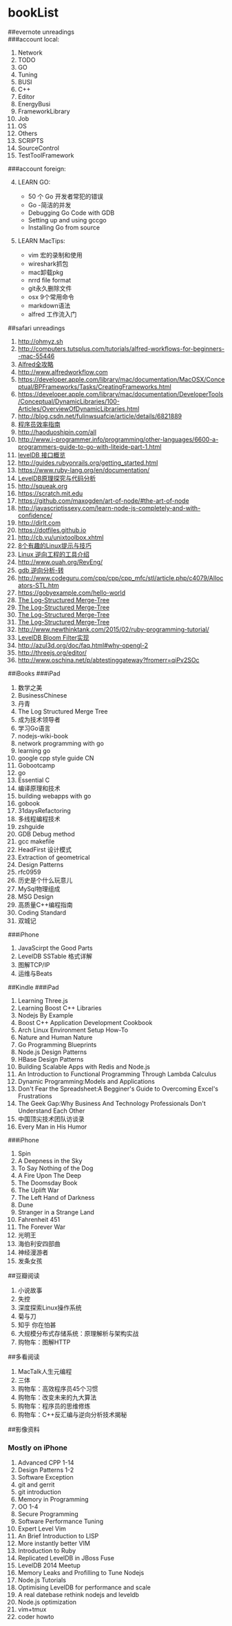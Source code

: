 # bookList
##evernote unreadings  
###account local:
   1. Network
   2. TODO
   3. GO
   4. Tuning
   5. BUSI
   6. C++
   7. Editor
   8. EnergyBusi
   9. FrameworkLibrary
   10. Job
   11. OS
   12. Others
   13. SCRIPTS
   14. SourceControl
   15. TestToolFramework
   
###account foreign:

   4. LEARN GO:
       * 50 个 Go 开发者常犯的错误
       * Go -简洁的并发
       * Debugging Go Code with GDB
       * Setting up and using gccgo
       * Installing Go from source
   
   5. LEARN MacTips:
      * vim 宏的录制和使用
      * wireshark抓包
      * mac卸载pkg
      * nrrd file format
      * git永久删除文件
      *  osx 9个常用命令
      * markdown语法
      * alfred 工作流入门

##safari unreadings  
   1. http://ohmyz.sh
   2. http://computers.tutsplus.com/tutorials/alfred-workflows-for-beginners--mac-55446
   3. [Alfred全攻略](http://bbs.feng.com/read-htm-tid-6398178.html)
   4. http://www.alfredworkflow.com
   5. https://developer.apple.com/library/mac/documentation/MacOSX/Conceptual/BPFrameworks/Tasks/CreatingFrameworks.html
   6. https://developer.apple.com/library/mac/documentation/DeveloperTools/Conceptual/DynamicLibraries/100-Articles/OverviewOfDynamicLibraries.html
   7. http://blog.csdn.net/fulinwsuafcie/article/details/6821889
   8. [程序员效率指南](http://mp.weixin.qq.com/s?__biz=MzA3NDM0ODQwMw==&mid=206041450&idx=1&sn=3982c8cc45d7c47f0fbc19fe8371490f&scene=4#wechat_redirect)
   9. http://haoduoshipin.com/all
   10. http://www.i-programmer.info/programming/other-languages/6600-a-programmers-guide-to-go-with-liteide-part-1.html
   11. [levelDB 接口概览](http://blog.marchtea.com/archives/212)
   12. http://guides.rubyonrails.org/getting_started.html
   13. https://www.ruby-lang.org/en/documentation/
   14. [LevelDB原理探究与代码分析](http://blog.csdn.net/houzengjiang/article/details/7718548)
   15. http://squeak.org
   16. https://scratch.mit.edu
   17. https://github.com/maxogden/art-of-node/#the-art-of-node
   18. http://javascriptissexy.com/learn-node-js-completely-and-with-confidence/
   19. http://dirlt.com
   20. https://dotfiles.github.io
   21. http://cb.vu/unixtoolbox.xhtml
   22. [8个有趣的Linux提示与技巧](https://linux.cn/article-2532-1.html)
   23. [Linux 逆向工程的工具介绍](http://blog.csdn.net/robertsong2004/article/details/37740661)
   24. http://www.ouah.org/RevEng/
   25. [gdb 逆向分析-转](http://blog.chinaunix.net/uid-23586647-id-101158.html)
   26. http://www.codeguru.com/cpp/cpp/cpp_mfc/stl/article.php/c4079/Allocators-STL.htm
   27. https://gobyexample.com/hello-world
   28. [The Log-Structured Merge-Tree](http://duanple.blog.163.com/blog/static/7097176720120391321283/)
   29. [The Log-Structured Merge-Tree](http://duanple.blog.163.com/blog/static/7097176720123202219903/)
   30. [The Log-Structured Merge-Tree](http://duanple.blog.163.com/blog/static/7097176720123202125771/)
   31. [The Log-Structured Merge-Tree](http://duanple.blog.163.com/blog/static/70971767201171705113636/)
   32. http://www.newthinktank.com/2015/02/ruby-programming-tutorial/
   33. [LevelDB Bloom Filter实现](http://duanple.blog.163.com/blog/static/7097176720123227403134/)
   34. http://azul3d.org/doc/faq.html#why-opengl-2
   35. http://threejs.org/editor/
   36. http://www.oschina.net/p/abtestinggateway?fromerr=qiPv2SOc

##iBooks
###iPad  
   1. 数学之美
   2. BusinessChinese
   3. 丹青
   4. The Log Structured Merge Tree
   5. 成为技术领导者
   6. 学习Go语言
   7. nodejs-wiki-book
   8. network programming with go
   9. learning go
   10. google cpp style guide CN
   11. Gobootcamp
   12. go
   13. Essential C
   14. 编译原理和技术
   15. building webapps with go
   16. gobook
   17. 31daysRefactoring
   18. 多线程编程技术
   19. zshguide
   20. GDB Debug method
   21. gcc makefile
   22. HeadFirst 设计模式
   23. Extraction of geometrical
   24. Design Patterns
   25. rfc0959
   26. 历史是个什么玩意儿  
   27. MySql物理组成
   28. MSG Design
   29. 高质量C++编程指南
   30. Coding Standard
   31. 双城记

###iPhone
   1. JavaScirpt the Good Parts
   2. LevelDB SSTable 格式详解
   3. 图解TCP/IP
   4. 运维与Beats

##Kindle
###iPad  
   1. Learning Three.js
   2. Learning Boost C++ Libraries
   3. Nodejs By Example
   4. Boost C++ Application Development Cookbook
   5. Arch Linux Environment Setup How-To
   6. Nature and Human Nature
   7. Go Programming Blueprints
   8. Node.js Design Patterns
   9. HBase Design Patterns
   10. Building Scalable Apps with Redis and Node.js
   11. An Introduction to Functional Programming Through Lambda Calculus
   12. Dynamic Programming:Models and Applications
   13. Don't Fear the Spreadsheet:A Begginer's Guide to Overcoming Excel's Frustrations
   14. The Geek Gap:Why Business And Technology Professionals Don't Understand Each Other
   15. 中国顶尖技术团队访谈录
   16. Every Man in His Humor

###iPhone
   1. Spin
   2. A Deepness in the Sky
   3. To Say Nothing of the Dog
   4. A Fire Upon The Deep
   5. The Doomsday Book
   6. The Uplift War
   7. The Left Hand of Darkness
   8. Dune
   9. Stranger in a Strange Land
   10. Fahrenheit 451
   11. The Forever War
   12. 光明王
   13. 海伯利安四部曲
   14. 神经漫游者
   15. 发条女孩

##豆瓣阅读
   1. 小说故事
   2. 失控
   3. 深度探索Linux操作系统
   4. 菊与刀
   5. 知乎 你在怕甚
   6. 大规模分布式存储系统：原理解析与架构实战
   7. 购物车：图解HTTP
   
##多看阅读
   1. MacTalk人生元编程
   2. 三体
   3. 购物车：高效程序员45个习惯
   4. 购物车：改变未来的九大算法
   5. 购物车：程序员的思维修炼
   6. 购物车：C++反汇编与逆向分析技术揭秘

##影像资料
### Mostly on iPhone
   1. Advanced CPP 1-14
   2. Design Patterns 1-2
   3. Software Exception
   4. git and gerrit
   5. git introduction
   6. Memory in Programming
   7. OO 1-4
   8. Secure Programming
   9. Software Performance Tuning
   10. Expert Level Vim
   11. An Brief Introduction to LISP
   12. More instantly better VIM
   13. Introduction to Ruby
   14. Replicated LevelDB in JBoss Fuse
   15. LevelDB 2014 Meetup
   16. Memory Leaks and Profilling to Tune Nodejs
   17. Node.js Tutorials
   18. Optimising LevelDB for performance and scale
   19. A real datebase rethink nodejs and leveldb
   20. Node.js optimization
   21. vim+tmux
   22. coder howto
